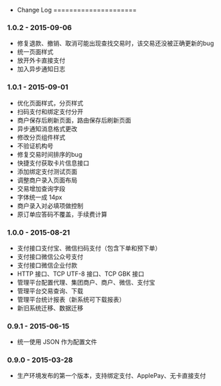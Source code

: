 * Change Log
=====================


### 1.0.2 - 2015-09-06

* 修复退款、撤销、取消可能出现查找交易时，该交易还没被正确更新的bug
* 统一页面样式
* 放开外卡直接支付
* 加入异步通知日志


### 1.0.1 - 2015-09-01

* 优化页面样式，分页样式
* 扫码支付和绑定支付分开
* 商户保存后刷新页面，路由保存后刷新页面
* 异步通知消息格式更改
* 修改分页组件样式
* 不验证机构号
* 修复交易时间排序的bug
* 快捷支付获取卡片信息接口
* 添加绑定支付测试页面
* 调整商户录入页面布局
* 交易增加查询字段
* 字体统一成 14px
* 商户录入对必填项做控制
* 原订单应答码不覆盖，手续费计算


### 1.0.0 - 2015-08-21

* 支付接口支付宝、微信扫码支付（包含下单和预下单）
* 支付接口微信公众号支付
* 支付接口微信企业付款
* HTTP 接口、TCP UTF-8 接口、TCP GBK 接口
* 管理平台配置代理、集团商户、商户、微信、支付宝
* 管理平台交易查询、下载
* 管理平台统计报表（新系统可下载报表）
* 新旧系统迁移、数据迁移


### 0.9.1 - 2015-06-15

* 统一使用 JSON 作为配置文件


### 0.9.0 - 2015-03-28

* 生产环境发布的第一个版本，支持绑定支付、ApplePay、无卡直接支付
